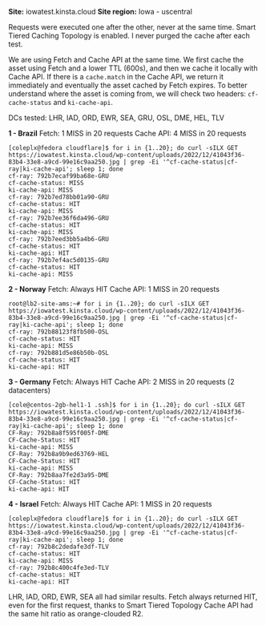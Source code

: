 **Site:** iowatest.kinsta.cloud
**Site region:** Iowa - uscentral

Requests were executed one after the other, never at the same time.
Smart Tiered Caching Topology is enabled.
I never purged the cache after each test.

We are using Fetch and Cache API at the same time.
We first cache the asset using Fetch and a lower TTL (600s), and then we cache it locally with Cache API.
If there is a `cache.match` in the Cache API, we return it immediately and eventually the asset cached by Fetch expires.
To better understand where the asset is coming from, we will check two headers: `cf-cache-status` and `ki-cache-api`.

DCs tested: LHR, IAD, ORD, EWR, SEA, GRU, OSL, DME, HEL, TLV

**1 - Brazil**
Fetch: 1 MISS in 20 requests
Cache API: 4 MISS in 20 requests
```
[coleplx@fedora cloudflare]$ for i in {1..20}; do curl -sILX GET https://iowatest.kinsta.cloud/wp-content/uploads/2022/12/41043f36-83b4-33e8-a9cd-99e16c9aa250.jpg | grep -Ei '^cf-cache-status|cf-ray|ki-cache-api'; sleep 1; done
cf-ray: 792b7ecaf99ba68e-GRU
cf-cache-status: MISS
ki-cache-api: MISS
cf-ray: 792b7ed78bb01a90-GRU
cf-cache-status: HIT
ki-cache-api: MISS
cf-ray: 792b7ee36f6da496-GRU
cf-cache-status: HIT
ki-cache-api: MISS
cf-ray: 792b7eed3bb5a4b6-GRU
cf-cache-status: HIT
ki-cache-api: HIT
cf-ray: 792b7ef4ac5d0135-GRU
cf-cache-status: HIT
ki-cache-api: MISS
```

**2 - Norway**
Fetch: Always HIT
Cache API: 1 MISS in 20 requests
```
root@lb2-site-ams:~# for i in {1..20}; do curl -sILX GET https://iowatest.kinsta.cloud/wp-content/uploads/2022/12/41043f36-83b4-33e8-a9cd-99e16c9aa250.jpg | grep -Ei '^cf-cache-status|cf-ray|ki-cache-api'; sleep 1; done
cf-ray: 792b88123f8fb500-OSL
cf-cache-status: HIT
ki-cache-api: MISS
cf-ray: 792b881d5e86b50b-OSL
cf-cache-status: HIT
ki-cache-api: HIT
```

**3 - Germany**
Fetch: Always HIT
Cache API: 2 MISS in 20 requests (2 datacenters)
```
[cole@centos-2gb-hel1-1 .ssh]$ for i in {1..20}; do curl -sILX GET https://iowatest.kinsta.cloud/wp-content/uploads/2022/12/41043f36-83b4-33e8-a9cd-99e16c9aa250.jpg | grep -Ei '^cf-cache-status|cf-ray|ki-cache-api'; sleep 1; done
CF-Ray: 792b8a8f595f005f-DME
CF-Cache-Status: HIT
ki-cache-api: MISS
CF-Ray: 792b8a9b9ed63769-HEL
CF-Cache-Status: HIT
ki-cache-api: MISS
CF-Ray: 792b8aa7fe2d3a95-DME
CF-Cache-Status: HIT
ki-cache-api: HIT
```

**4 - Israel**
Fetch: Always HIT
Cache API: 1 MISS in 20 requests
```
[coleplx@fedora cloudflare]$ for i in {1..20}; do curl -sILX GET https://iowatest.kinsta.cloud/wp-content/uploads/2022/12/41043f36-83b4-33e8-a9cd-99e16c9aa250.jpg | grep -Ei '^cf-cache-status|cf-ray|ki-cache-api'; sleep 1; done
cf-ray: 792b8c2dedafe3df-TLV
cf-cache-status: HIT
ki-cache-api: MISS
cf-ray: 792b8c400c4fe3ed-TLV
cf-cache-status: HIT
ki-cache-api: HIT
```

LHR, IAD, ORD, EWR, SEA all had similar results.
Fetch always returned HIT, even for the first request, thanks to Smart Tiered Topology
Cache API had the same hit ratio as orange-clouded R2.